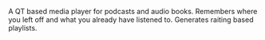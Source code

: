 A QT based media player for podcasts and audio books. Remembers where you left off and what you already have listened to. Generates raiting based playlists.